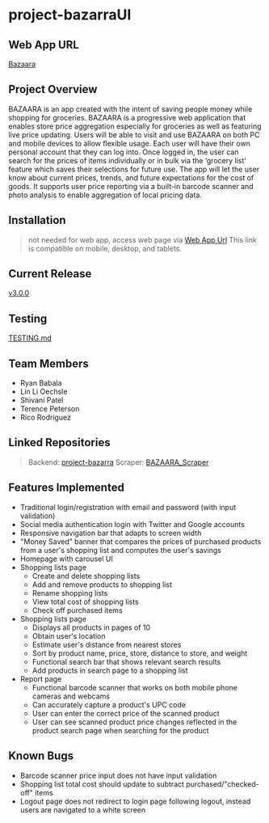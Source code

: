 ﻿# project-bazarraUI
 
## Web App URL
[Bazaara](https://bazaara-342116.web.app/)

## Project Overview
BAZAARA is an app created with the intent of saving people money while shopping for groceries. BAZAARA is a progressive web application that enables store price aggregation especially for groceries as well as featuring live price updating. Users will be able to visit and use BAZAARA on both PC and mobile devices to allow flexible usage. Each user will have their own personal account that they can log into. Once logged in, the user can search for the prices of items individually or in bulk via the ‘grocery list’ feature which saves their selections for future use. The app will let the user know about current prices, trends, and future expectations for the cost of goods. It supports user price reporting via a built-in barcode scanner and photo analysis to enable aggregation of local pricing data. 

## Installation
> not needed for web app, access web page via [Web App Url](https://bazaara-342116.web.app/)
> This link is compatible on mobile, desktop, and tablets.

## Current Release 
[v3.0.0](https://github.com/Capstone-Projects-2022-Spring/project_bazaaraUI/releases/tag/v4.0.0)

## Testing
[TESTING.md](https://github.com/Capstone-Projects-2022-Spring/project_bazaaraUI/blob/main/TESTING.md)
## Team Members
- Ryan Babala
- Lin Li Oechsle
- Shivani Patel
- Terence Peterson
- Rico Rodriguez

## Linked Repositories 
> Backend: [project-bazarra](https://github.com/Capstone-Projects-2022-Spring/project-bazarra)
> Scraper: [BAZAARA_Scraper](https://github.com/Capstone-Projects-2022-Spring/project-BAZAARA-scraper)

## Features Implemented
- Traditional login/registration with email and password (with input validation)
- Social media authentication login with Twitter and Google accounts
- Responsive navigation bar that adapts to screen width
- "Money Saved" banner that compares the prices of purchased products from a user's shopping list and computes the user's savings
- Homepage with carousel UI
- Shopping lists page
  - Create and delete shopping lists
  - Add and remove products to shopping list
  - Rename shopping lists
  - View total cost of shopping lists
  - Check off purchased items
- Shopping lists page
  - Displays all products in pages of 10
  - Obtain user's location
  - Estimate user's distance from nearest stores
  - Sort by product name, price, store, distance to store, and weight
  - Functional search bar that shows relevant search results
  - Add products in search page to a shopping list
- Report page
  -  Functional barcode scanner that works on both mobile phone cameras and webcams
  -  Can accurately capture a product's UPC code
  -  User can enter the correct price of the scanned product
  -  User can see scanned product price changes reflected in the product search page when searching for the product

## Known Bugs
- Barcode scanner price input does not have input validation
- Shopping list total cost should update to subtract purchased/"checked-off" items
- Logout page does not redirect to login page following logout, instead users are navigated to a white screen
